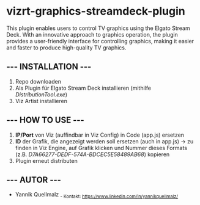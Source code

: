 # vizrt-graphics-streamdeck-plugin
This plugin enables users to control TV graphics using the Elgato Stream Deck. With an innovative approach to graphics operation, the plugin provides a user-friendly interface for controlling graphics, making it easier and faster to produce high-quality TV graphics.

## --- INSTALLATION ---
1. Repo downloaden
2. Als Plugin für Elgato Stream Deck installieren (mithilfe *DistributionTool.exe*)
3. Viz Artist installieren

## --- HOW TO USE ---
1. **IP/Port** von Viz (auffindbar in Viz Config) in Code (app.js) ersetzen
2. **ID** der Grafik, die angezeigt werden soll ersetzen (auch in app.js) -> zu finden in Viz Engine, auf Grafik klicken und Nummer dieses Formats (z.B. *D7A66277-DEDF-574A-BDCEC5E58489AB68*) kopieren
3. Plugin erneut distributen

## --- AUTOR ---
- Yannik Quellmalz
<sub>- Kontakt: https://www.linkedin.com/in/yannikquellmalz/</sub>
